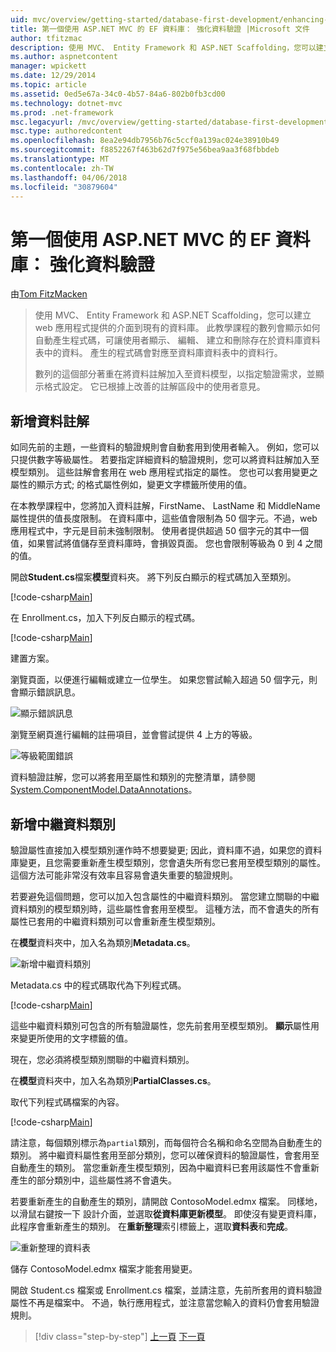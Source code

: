 ```yaml
---
uid: mvc/overview/getting-started/database-first-development/enhancing-data-validation
title: 第一個使用 ASP.NET MVC 的 EF 資料庫： 強化資料驗證 |Microsoft 文件
author: tfitzmac
description: 使用 MVC、 Entity Framework 和 ASP.NET Scaffolding，您可以建立 web 應用程式提供的介面到現有的資料庫。 此教學課程里...
ms.author: aspnetcontent
manager: wpickett
ms.date: 12/29/2014
ms.topic: article
ms.assetid: 0ed5e67a-34c0-4b57-84a6-802b0fb3cd00
ms.technology: dotnet-mvc
ms.prod: .net-framework
msc.legacyurl: /mvc/overview/getting-started/database-first-development/enhancing-data-validation
msc.type: authoredcontent
ms.openlocfilehash: 8ea2e94db7956b76c5ccf0a139ac024e38910b49
ms.sourcegitcommit: f8852267f463b62d7f975e56bea9aa3f68fbbdeb
ms.translationtype: MT
ms.contentlocale: zh-TW
ms.lasthandoff: 04/06/2018
ms.locfileid: "30879604"
---
```

<a name="ef-database-first-with-aspnet-mvc-enhancing-data-validation"></a>第一個使用 ASP.NET MVC 的 EF 資料庫： 強化資料驗證
====================
由[Tom FitzMacken](https://github.com/tfitzmac)

> 使用 MVC、 Entity Framework 和 ASP.NET Scaffolding，您可以建立 web 應用程式提供的介面到現有的資料庫。 此教學課程的數列會顯示如何自動產生程式碼，可讓使用者顯示、 編輯、 建立和刪除存在於資料庫資料表中的資料。 產生的程式碼會對應至資料庫資料表中的資料行。
> 
> 數列的這個部分著重在將資料註解加入至資料模型，以指定驗證需求，並顯示格式設定。 它已根據上改善的註解區段中的使用者意見。


## <a name="add-data-annotations"></a>新增資料註解

如同先前的主題，一些資料的驗證規則會自動套用到使用者輸入。 例如，您可以只提供數字等級屬性。 若要指定詳細資料的驗證規則，您可以將資料註解加入至模型類別。 這些註解會套用在 web 應用程式指定的屬性。 您也可以套用變更之屬性的顯示方式; 的格式屬性例如，變更文字標籤所使用的值。

在本教學課程中，您將加入資料註解，FirstName、 LastName 和 MiddleName 屬性提供的值長度限制。 在資料庫中，這些值會限制為 50 個字元。不過，web 應用程式中，字元是目前未強制限制。 使用者提供超過 50 個字元的其中一個值，如果嘗試將值儲存至資料庫時，會損毀頁面。 您也會限制等級為 0 到 4 之間的值。

開啟**Student.cs**檔案**模型**資料夾。 將下列反白顯示的程式碼加入至類別。

[!code-csharp[Main](enhancing-data-validation/samples/sample1.cs?highlight=5,15,17,20)]

在 Enrollment.cs，加入下列反白顯示的程式碼。

[!code-csharp[Main](enhancing-data-validation/samples/sample2.cs?highlight=5,10)]

建置方案。

瀏覽頁面，以便進行編輯或建立一位學生。 如果您嘗試輸入超過 50 個字元，則會顯示錯誤訊息。

![顯示錯誤訊息](enhancing-data-validation/_static/image1.png)

瀏覽至網頁進行編輯的註冊項目，並會嘗試提供 4 上方的等級。

![等級範圍錯誤](enhancing-data-validation/_static/image2.png)

資料驗證註解，您可以將套用至屬性和類別的完整清單，請參閱[System.ComponentModel.DataAnnotations](https://msdn.microsoft.com/library/system.componentmodel.dataannotations.aspx)。

## <a name="add-metadata-classes"></a>新增中繼資料類別

驗證屬性直接加入模型類別運作時不想要變更; 因此，資料庫不過，如果您的資料庫變更，且您需要重新產生模型類別，您會遺失所有您已套用至模型類別的屬性。 這個方法可能非常沒有效率且容易會遺失重要的驗證規則。

若要避免這個問題，您可以加入包含屬性的中繼資料類別。 當您建立關聯的中繼資料類別的模型類別時，這些屬性會套用至模型。 這種方法，而不會遺失的所有屬性已套用的中繼資料類別可以會重新產生模型類別。

在**模型**資料夾中，加入名為類別**Metadata.cs**。

![新增中繼資料類別](enhancing-data-validation/_static/image3.png)

Metadata.cs 中的程式碼取代為下列程式碼。

[!code-csharp[Main](enhancing-data-validation/samples/sample3.cs)]

這些中繼資料類別可包含的所有驗證屬性，您先前套用至模型類別。 **顯示**屬性用來變更所使用的文字標籤的值。

現在，您必須將模型類別關聯的中繼資料類別。

在**模型**資料夾中，加入名為類別**PartialClasses.cs**。

取代下列程式碼檔案的內容。

[!code-csharp[Main](enhancing-data-validation/samples/sample4.cs)]

請注意，每個類別標示為`partial`類別，而每個符合名稱和命名空間為自動產生的類別。 將中繼資料屬性套用至部分類別，您可以確保資料的驗證屬性，會套用至自動產生的類別。 當您重新產生模型類別，因為中繼資料已套用該屬性不會重新產生的部分類別中，這些屬性將不會遺失。

若要重新產生的自動產生的類別，請開啟 ContosoModel.edmx 檔案。 同樣地，以滑鼠右鍵按一下 設計介面，並選取**從資料庫更新模型**。 即使沒有變更資料庫，此程序會重新產生的類別。 在**重新整理**索引標籤上，選取**資料表**和**完成**。

![重新整理的資料表](enhancing-data-validation/_static/image4.png)

儲存 ContosoModel.edmx 檔案才能套用變更。

開啟 Student.cs 檔案或 Enrollment.cs 檔案，並請注意，先前所套用的資料驗證屬性不再是檔案中。 不過，執行應用程式，並注意當您輸入的資料仍會套用驗證規則。

> [!div class="step-by-step"]
> [上一頁](customizing-a-view.md)
> [下一頁](publish-to-azure.md)
